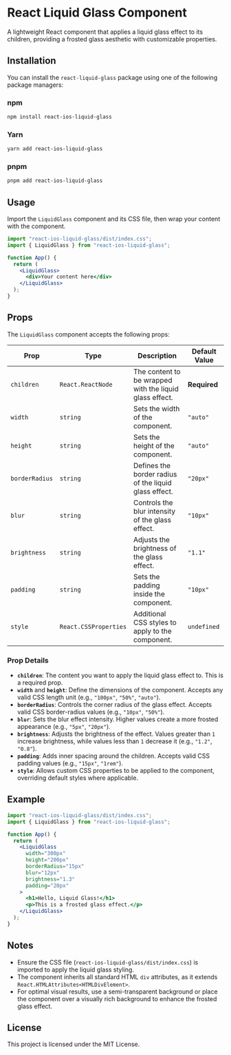 # React Liquid Glass Component

A lightweight React component that applies a liquid glass effect to its children, providing a frosted glass aesthetic with customizable properties.

## Installation

You can install the `react-liquid-glass` package using one of the following package managers:

### npm
```bash
npm install react-ios-liquid-glass
```

### Yarn
```bash
yarn add react-ios-liquid-glass
```

### pnpm
```bash
pnpm add react-ios-liquid-glass
```

## Usage

Import the `LiquidGlass` component and its CSS file, then wrap your content with the component.

```jsx
import "react-ios-liquid-glass/dist/index.css";
import { LiquidGlass } from "react-ios-liquid-glass";

function App() {
  return (
    <LiquidGlass>
      <div>Your content here</div>
    </LiquidGlass>
  );
}
```

## Props

The `LiquidGlass` component accepts the following props:

| Prop           | Type                | Description                                                                 | Default Value |
|----------------|---------------------|-----------------------------------------------------------------------------|---------------|
| `children`     | `React.ReactNode`   | The content to be wrapped with the liquid glass effect.                     | **Required**  |
| `width`        | `string`            | Sets the width of the component.                                            | `"auto"`      |
| `height`       | `string`            | Sets the height of the component.                                           | `"auto"`      |
| `borderRadius` | `string`            | Defines the border radius of the liquid glass effect.                        | `"20px"`      |
| `blur`         | `string`            | Controls the blur intensity of the glass effect.                            | `"10px"`      |
| `brightness`   | `string`            | Adjusts the brightness of the glass effect.                                 | `"1.1"`       |
| `padding`      | `string`            | Sets the padding inside the component.                                      | `"10px"`      |
| `style`        | `React.CSSProperties` | Additional CSS styles to apply to the component.                          | `undefined`   |

### Prop Details

- **`children`**: The content you want to apply the liquid glass effect to. This is a required prop.
- **`width`** and **`height`**: Define the dimensions of the component. Accepts any valid CSS length unit (e.g., `"100px"`, `"50%"`, `"auto"`).
- **`borderRadius`**: Controls the corner radius of the glass effect. Accepts valid CSS border-radius values (e.g., `"10px"`, `"50%"`).
- **`blur`**: Sets the blur effect intensity. Higher values create a more frosted appearance (e.g., `"5px"`, `"20px"`).
- **`brightness`**: Adjusts the brightness of the effect. Values greater than `1` increase brightness, while values less than `1` decrease it (e.g., `"1.2"`, `"0.8"`).
- **`padding`**: Adds inner spacing around the children. Accepts valid CSS padding values (e.g., `"15px"`, `"1rem"`).
- **`style`**: Allows custom CSS properties to be applied to the component, overriding default styles where applicable.

## Example

```jsx
import "react-ios-liquid-glass/dist/index.css";
import { LiquidGlass } from "react-ios-liquid-glass";

function App() {
  return (
    <LiquidGlass
      width="300px"
      height="200px"
      borderRadius="15px"
      blur="12px"
      brightness="1.3"
      padding="20px"
    >
      <h1>Hello, Liquid Glass!</h1>
      <p>This is a frosted glass effect.</p>
    </LiquidGlass>
  );
}
```

## Notes

- Ensure the CSS file (`react-ios-liquid-glass/dist/index.css`) is imported to apply the liquid glass styling.
- The component inherits all standard HTML `div` attributes, as it extends `React.HTMLAttributes<HTMLDivElement>`.
- For optimal visual results, use a semi-transparent background or place the component over a visually rich background to enhance the frosted glass effect.

## License

This project is licensed under the MIT License.
